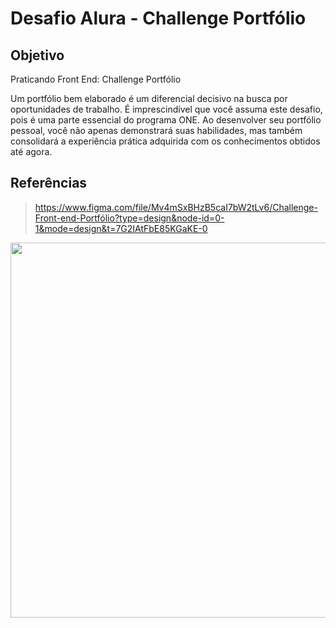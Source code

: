 
# Desafio Alura - Challenge Portfólio

## Objetivo

Praticando Front End: Challenge Portfólio

Um portfólio bem elaborado é um diferencial decisivo na busca por oportunidades de trabalho. É imprescindível que você assuma este desafio, pois é uma parte essencial do programa ONE. Ao desenvolver seu portfólio pessoal, você não apenas demonstrará suas habilidades, mas também consolidará a experiência prática adquirida com os conhecimentos obtidos até agora.

## Referências

> <https://www.figma.com/file/Mv4mSxBHzB5caI7bW2tLv6/Challenge-Front-end-Portfólio?type=design&node-id=0-1&mode=design&t=7G2IAtFbE85KGaKE-0>


<p align="center" >
     <img width="600" heigth="600" src="https://user-images.githubusercontent.com/101413385/168888313-d031e9e1-1449-4b73-bd3c-3102223097f3.png">
</p>
